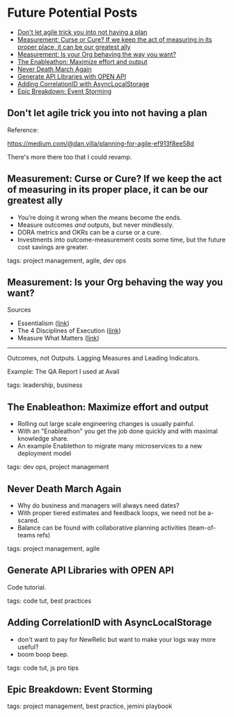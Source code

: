 # Future Potential Posts

- [Don't let agile trick you into not having a plan](#dont-let-agile-trick-you-into-not-having-a-plan)
- [Measurement: Curse or Cure? If we keep the act of measuring in its proper place, it can be our greatest ally](#measurement-curse-or-cure-if-we-keep-the-act-of-measuring-in-its-proper-place-it-can-be-our-greatest-ally)
- [Measurement: Is your Org behaving the way you want?](#measurement-is-your-org-behaving-the-way-you-want)
- [The Enableathon: Maximize effort and output](#the-enableathon-maximize-effort-and-output)
- [Never Death March Again](#never-death-march-again)
- [Generate API Libraries with OPEN API](#generate-api-libraries-with-open-api)
- [Adding CorrelationID with AsyncLocalStorage](#adding-correlationid-with-asynclocalstorage)
- [Epic Breakdown: Event Storming](#epic-breakdown-event-storming)

## Don't let agile trick you into not having a plan

Reference:

<https://medium.com/@dan.villa/planning-for-agile-ef913f8ee58d>

There's more there too that I could revamp.

## Measurement: Curse or Cure? If we keep the act of measuring in its proper place, it can be our greatest ally

- You’re doing it wrong when the means become the ends.
- Measure outcomes *and* outputs, but never mindlessly.
- DORA metrics and OKRs can be a curse or a cure.
- Investments into outcome-measurement costs some time, but the future cost savings are greater.

tags: project management, agile, dev ops

## Measurement: Is your Org behaving the way you want?

Sources

- Essentialism ([link](https://www.amazon.com/Essentialism-Disciplined-Pursuit-Greg-McKeown-ebook/dp/B00G1J1D28/ref=sr_1_1?keywords=essentialism+by+greg+mckeown&qid=1671714998&s=books&sprefix=essenti%2Cstripbooks%2C106&sr=1-1))
- The 4 Disciplines of Execution ([link](https://www.franklincovey.com/the-4-disciplines/))
- Measure What Matters ([link](https://www.amazon.com/Measure-What-Matters-Google-Foundation/dp/0525536221))

---

Outcomes, not Outputs. Lagging Measures and Leading Indicators.

Example: The QA Report I used at Avail

tags: leadership, business

## The Enableathon: Maximize effort and output

- Rolling out large scale engineering changes is usually painful.
- With an "Enableathon" you get the job done quickly and with maximal knowledge share.
- An example Enablethon to migrate many microservices to a new deployment model

tags: dev ops, project management

## Never Death March Again

- Why do business and managers will always need dates?
- With proper tiered estimates and feedback loops, we need not be a-scared.
- Balance can be found with collaborative planning activities (team-of-teams refs)

tags: project management, agile

## Generate API Libraries with OPEN API

Code tutorial.

tags: code tut, best practices

## Adding CorrelationID with AsyncLocalStorage

- don't want to pay for NewRelic but want to make your logs way more useful?
- boom boop beep.

tags: code tut, js pro tips

## Epic Breakdown: Event Storming

tags: project management, best practice, jemini playbook
